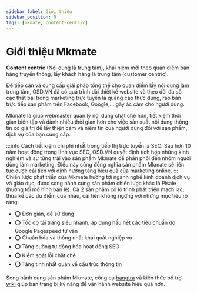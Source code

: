 ```yaml
---
sidebar_label: Giới thiệu
sidebar_position: 0
tags: [mkmate, content-centric]
---
```


# Giới thiệu Mkmate
**Content centric** (Nội dung là trung tâm), khái niệm mới theo quan điểm bán hàng truyền thống, lấy khách hàng là trung tâm (customer centric). 

Để tiếp cận và cung cấp giải pháp tổng thể cho quan điểm lấy nội dung làm trung tâm, OSD.VN đã có quá trình dài thiết kế website và theo dõi đa số các thất bại trong marketing trực tuyến là quảng cáo thực dụng, rao bán trực tiếp sản phẩm trên Facebook, Google,... gây ác cảm cho người dùng.

Mkmate là giúp webmaster quản lý nội dung chặt chẽ hơn, tiết kiệm thời gian biên tập và dành nhiều thời gian hơn cho việc sản xuất nội dung thông tin có giá trị để lấy thiện cảm và niềm tin của người dùng đối với sản phẩm, dịch vụ của bạn cung cấp.

:::info
Cách tiết kiệm chi phí nhất trong tiếp thị trực tuyến là SEO. Sau hơn 10 năm hoạt động trong lĩnh vực SEO, OSD.VN quyết định tích hợp những kinh nghiệm và sự từng trải vào sản phẩm Mkmate để phân phối đến nhóm người dùng làm marketing. Điều này cũng đồng nghĩa sản phẩm Mkmate sẽ liên tục được cải tiến với định hướng tăng hiệu quả của marketing online.
:::
Chiến lược phát triển của Mkmate hướng tới ngành nghề kinh doanh dịch vụ và giáo dục, được song hành cùng sản phẩm chiến lược khác là Pisale (hướng tới mô hình bán lẻ). Cả 2 sản phẩm có lộ trình phát triển mạch lạc, thừa kế các ưu điểm của nhau, cải tiến không ngừng với những mục tiêu rõ ràng:

- ⭕ Đơn giản, dễ sử dụng
- ⭕ Tốc độ tải trang siêu nhanh, áp dụng hầu hết các tiêu chuẩn do Google Pagespeed tư vấn
- ⭕ Chuẩn hóa và thống nhất khái quát nghiệp vụ
- ⭕ Tăng cường tự động hóa hoạt động SEO
- ⭕ Kiểm soát lỗi chặt chẽ
- ⭕ Tăng tính nhất quán về cấu trúc thông tin

Song hành cùng sản phẩm Mkmate, công cụ [bangtra](https://bangtra.com) và kiến thức bổ trợ [wiki](https://osd.vn/wiki) giúp bạn trang bị kỹ năng để vận hành website hiệu quả hơn.
